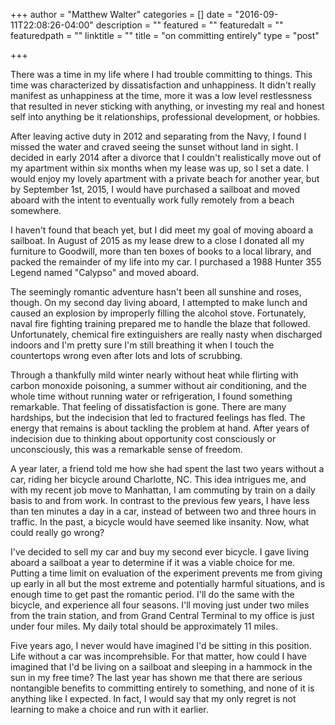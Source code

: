 +++
author = "Matthew Walter"
categories = []
date = "2016-09-11T22:08:26-04:00"
description = ""
featured = ""
featuredalt = ""
featuredpath = ""
linktitle = ""
title = "on committing entirely"
type = "post"

+++

There was a time in my life where I had trouble committing to things. This time was characterized by dissatisfaction and unhappiness. It didn't really manifest as unhappiness at the time, more it was a low level restlessness that resulted in never sticking with anything, or investing my real and honest self into anything be it relationships, professional development, or hobbies.

After leaving active duty in 2012 and separating from the Navy, I found I missed the water and craved seeing the sunset without land in sight. I decided in early 2014 after a divorce that I couldn't realistically move out of my apartment within six months when my lease was up, so I set a date. I would enjoy my lovely apartment with a private beach for another year, but by September 1st, 2015, I would have purchased a sailboat and moved aboard with the intent to eventually work fully remotely from a beach somewhere.

I haven't found that beach yet, but I did meet my goal of moving aboard a sailboat. In August of 2015 as my lease drew to a close I donated all my furniture to Goodwill, more than ten boxes of books to a local library, and packed the remainder of my life into my car. I purchased a 1988 Hunter 355 Legend named "Calypso" and moved aboard. 

The seemingly romantic adventure hasn't been all sunshine and roses, though. On my second day living aboard, I attempted to make lunch and caused an explosion by improperly filling the alcohol stove. Fortunately, naval fire fighting training prepared me to handle the blaze that followed. Unfortunately, chemical fire extinguishers are really nasty when discharged indoors and I'm pretty sure I'm still breathing it when I touch the countertops wrong even after lots and lots of scrubbing.

Through a thankfully mild winter nearly without heat while flirting with carbon monoxide poisoning, a summer without air conditioning, and the whole time without running water or refrigeration, I found something remarkable. That feeling of dissatisfaction is gone. There are many hardships, but the indecision that led to fractured feelings has fled. The energy that remains is about tackling the problem at hand. After years of indecision due to thinking about opportunity cost consciously or unconsciously, this was a remarkable sense of freedom.

A year later, a friend told me how she had spent the last two years without a car, riding her bicycle around Charlotte, NC. This idea intrigues me, and with my recent job move to Manhattan, I am commuting by train on a daily basis to and from work. In contrast to the previous few years, I have less than ten minutes a day in a car, instead of between two and three hours in traffic. In the past, a bicycle would have seemed like insanity. Now, what could really go wrong? 

I've decided to sell my car and buy my second ever bicycle. I gave living aboard a sailboat a year to determine if it was a viable choice for me. Putting a time limit on evaluation of the experiment prevents me from giving up early in all but the most extreme and potentially harmful situations, and is enough time to get past the romantic period. I'll do the same with the bicycle, and experience all four seasons. I'll moving just under two miles from the train station, and from Grand Central Terminal to my office is just under four miles. My daily total should be approximately 11 miles.

Five years ago, I never would have imagined I'd be sitting in this position. Life without a car was incomprehsible. For that matter, how could I have imagined that I'd be living on a sailboat and sleeping in a hammock in the sun in my free time? The last year has shown me that there are serious nontangible benefits to committing entirely to something, and none of it is anything like I expected. In fact, I would say that my only regret is not learning to make a choice and run with it earlier. 


